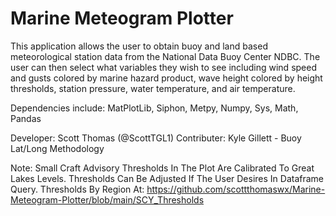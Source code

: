 # Marine Meteogram Plotter
This application allows the user to obtain buoy and land based meteorological station data from the National Data Buoy Center NDBC. The user can then select what variables they wish to see including wind speed and gusts colored by marine hazard product, wave height colored by height thresholds, station pressure, water temperature, and air temperature.

Dependencies include: MatPlotLib, Siphon, Metpy, Numpy, Sys, Math, Pandas

Developer: Scott Thomas (@ScottTGL1)
Contributer: Kyle Gillett - Buoy Lat/Long Methodology

Note: Small Craft Advisory Thresholds In The Plot Are Calibrated To Great Lakes Levels. Thresholds Can Be Adjusted If The User Desires In Dataframe Query. Thresholds By Region At: https://github.com/scottthomaswx/Marine-Meteogram-Plotter/blob/main/SCY_Thresholds
